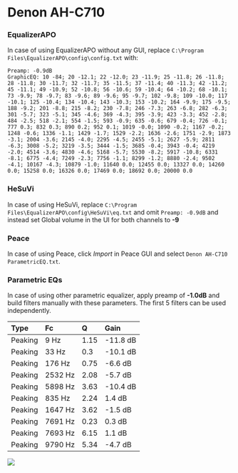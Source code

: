 # Denon AH-C710

### EqualizerAPO
In case of using EqualizerAPO without any GUI, replace `C:\Program Files\EqualizerAPO\config\config.txt`
with:
```
Preamp: -0.9dB
GraphicEQ: 10 -84; 20 -12.1; 22 -12.0; 23 -11.9; 25 -11.8; 26 -11.8; 28 -11.8; 30 -11.7; 32 -11.7; 35 -11.5; 37 -11.4; 40 -11.3; 42 -11.2; 45 -11.1; 49 -10.9; 52 -10.8; 56 -10.6; 59 -10.4; 64 -10.2; 68 -10.1; 73 -9.9; 78 -9.7; 83 -9.6; 89 -9.6; 95 -9.7; 102 -9.8; 109 -10.0; 117 -10.1; 125 -10.4; 134 -10.4; 143 -10.3; 153 -10.2; 164 -9.9; 175 -9.5; 188 -9.2; 201 -8.8; 215 -8.2; 230 -7.8; 246 -7.3; 263 -6.8; 282 -6.3; 301 -5.7; 323 -5.1; 345 -4.6; 369 -4.3; 395 -3.9; 423 -3.3; 452 -2.8; 484 -2.5; 518 -2.1; 554 -1.5; 593 -0.9; 635 -0.6; 679 -0.4; 726 -0.1; 777 0.3; 832 0.3; 890 0.2; 952 0.1; 1019 -0.0; 1090 -0.2; 1167 -0.2; 1248 -0.6; 1336 -1.1; 1429 -1.7; 1529 -2.2; 1636 -2.6; 1751 -2.9; 1873 -3.1; 2004 -3.6; 2145 -4.0; 2295 -4.5; 2455 -5.1; 2627 -5.9; 2811 -6.3; 3008 -5.2; 3219 -3.5; 3444 -1.5; 3685 -0.4; 3943 -0.4; 4219 -2.0; 4514 -3.6; 4830 -4.6; 5168 -5.7; 5530 -8.2; 5917 -10.8; 6331 -8.1; 6775 -4.4; 7249 -2.3; 7756 -1.1; 8299 -1.2; 8880 -2.4; 9502 -4.1; 10167 -4.3; 10879 -1.0; 11640 0.0; 12455 0.0; 13327 0.0; 14260 0.0; 15258 0.0; 16326 0.0; 17469 0.0; 18692 0.0; 20000 0.0
```

### HeSuVi
In case of using HeSuVi, replace `C:\Program Files\EqualizerAPO\config\HeSuVi\eq.txt` and omit `Preamp:
-0.9dB` and instead set Global volume in the UI for both channels to **-9**

### Peace
In case of using Peace, click *Import* in Peace GUI and select `Denon AH-C710 ParametricEQ.txt`.

### Parametric EQs
In case of using other parametric equalizer, apply preamp of **-1.0dB** and build filters manually with
these parameters. The first 5 filters can be used independently.

| Type    | Fc      |    Q | Gain     |
|:--------|:--------|:-----|:---------|
| Peaking | 9 Hz    | 1.15 | -11.8 dB |
| Peaking | 33 Hz   | 0.3  | -10.1 dB |
| Peaking | 176 Hz  | 0.75 | -6.6 dB  |
| Peaking | 2532 Hz | 2.08 | -5.7 dB  |
| Peaking | 5898 Hz | 3.63 | -10.4 dB |
| Peaking | 835 Hz  | 2.24 | 1.4 dB   |
| Peaking | 1647 Hz | 3.62 | -1.5 dB  |
| Peaking | 7691 Hz | 0.23 | 0.3 dB   |
| Peaking | 7693 Hz | 6.15 | 1.1 dB   |
| Peaking | 9790 Hz | 5.34 | -4.7 dB  |

![](https://raw.githubusercontent.com/jaakkopasanen/AutoEq/master/results/headphonecom/sbaf-serious/Denon%20AH-C710/Denon%20AH-C710.png)